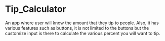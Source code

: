 # Tip_Calculator
An app where user will know the amount that they tip to people. Also, it has various features such as buttons, it is not limited to the buttons but the customize input is there to calculate the various percent you will want to tip. 

